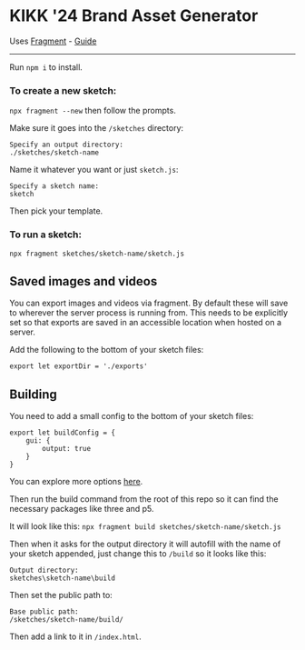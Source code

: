 # KIKK '24 Brand Asset Generator

Uses [Fragment](https://github.com/raphaelameaume/fragment) - [Guide](https://github.com/raphaelameaume/fragment/blob/dev/docs/README.md)

---

Run `npm i` to install.

### To create a new sketch:
`npx fragment --new` then follow the prompts.

Make sure it goes into the `/sketches` directory:

```
Specify an output directory:
./sketches/sketch-name
```

Name it whatever you want or just `sketch.js`:

```
Specify a sketch name:
sketch
```

Then pick your template.

### To run a sketch:
`npx fragment sketches/sketch-name/sketch.js`

## Saved images and videos
You can export images and videos via fragment. By default these will save to wherever the server process is running from. This needs to be explicitly set so that exports are saved in an accessible location when hosted on a server.

Add the following to the bottom of your sketch files:

`export let exportDir = './exports'`

## Building
You need to add a small config to the bottom of your sketch files:

```
export let buildConfig = {
	gui: {
		output: true
	}
}
```

You can explore more options [here](https://github.com/raphaelameaume/fragment/blob/dev/docs/guide/exports.md#export-a-live-version).

Then run the build command from the root of this repo so it can find the necessary packages like three and p5.

It will look like this:
`npx fragment build sketches/sketch-name/sketch.js`

Then when it asks for the output directory it will autofill with the name of your sketch appended, just change this to `/build` so it looks like this:

```
Output directory:
sketches\sketch-name\build
```

Then set the public path to:

```
Base public path:
/sketches/sketch-name/build/
```

Then add a link to it in `/index.html`.